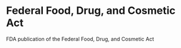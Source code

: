 # Federal Food, Drug, and Cosmetic Act

FDA publication of the Federal Food, Drug, and Cosmetic Act 
